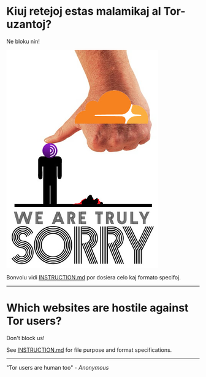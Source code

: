 # Kiuj retejoj estas malamikaj al Tor-uzantoj?

Ne bloku nin!

![](../image/wearetrulysorry.jpg)

Bonvolu vidi [INSTRUCTION.md](../INSTRUCTION.md) por dosiera celo kaj formato specifoj.

-----

# Which websites are hostile against Tor users?

Don't block us!

See [INSTRUCTION.md](../INSTRUCTION.md) for file purpose and format specifications.

-----

"Tor users are human too" - _Anonymous_
